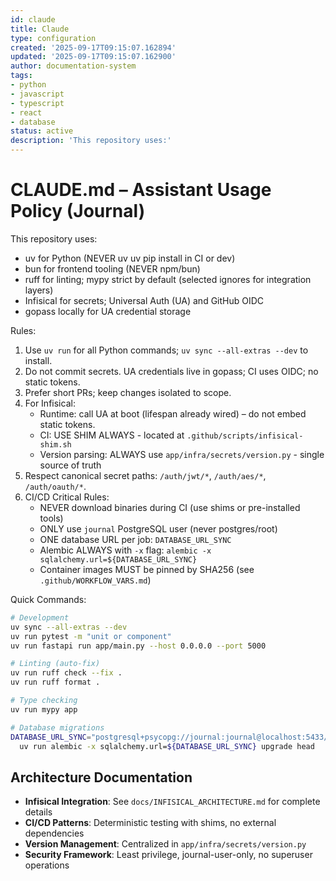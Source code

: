 ```yaml
---
id: claude
title: Claude
type: configuration
created: '2025-09-17T09:15:07.162894'
updated: '2025-09-17T09:15:07.162900'
author: documentation-system
tags:
- python
- javascript
- typescript
- react
- database
status: active
description: 'This repository uses:'
---
```


# CLAUDE.md – Assistant Usage Policy (Journal)

This repository uses:

- uv for Python (NEVER uv uv pip install in CI or dev)
- bun for frontend tooling (NEVER npm/bun)
- ruff for linting; mypy strict by default (selected ignores for integration layers)
- Infisical for secrets; Universal Auth (UA) and GitHub OIDC
- gopass locally for UA credential storage

Rules:

1) Use `uv run` for all Python commands; `uv sync --all-extras --dev` to install.
2) Do not commit secrets. UA credentials live in gopass; CI uses OIDC; no static tokens.
3) Prefer short PRs; keep changes isolated to scope.
4) For Infisical:
   - Runtime: call UA at boot (lifespan already wired) – do not embed static tokens.
   - CI: USE SHIM ALWAYS - located at `.github/scripts/infisical-shim.sh`
   - Version parsing: ALWAYS use `app/infra/secrets/version.py` - single source of truth
5) Respect canonical secret paths: `/auth/jwt/*`, `/auth/aes/*`, `/auth/oauth/*`.
6) CI/CD Critical Rules:
   - NEVER download binaries during CI (use shims or pre-installed tools)
   - ONLY use `journal` PostgreSQL user (never postgres/root)
   - ONE database URL per job: `DATABASE_URL_SYNC`
   - Alembic ALWAYS with `-x` flag: `alembic -x sqlalchemy.url=${DATABASE_URL_SYNC}`
   - Container images MUST be pinned by SHA256 (see `.github/WORKFLOW_VARS.md`)

Quick Commands:

```bash
# Development
uv sync --all-extras --dev
uv run pytest -m "unit or component"
uv run fastapi run app/main.py --host 0.0.0.0 --port 5000

# Linting (auto-fix)
uv run ruff check --fix .
uv run ruff format .

# Type checking
uv run mypy app

# Database migrations
DATABASE_URL_SYNC="postgresql+psycopg://journal:journal@localhost:5433/journal" \
  uv run alembic -x sqlalchemy.url=${DATABASE_URL_SYNC} upgrade head
```

## Architecture Documentation

- **Infisical Integration**: See `docs/INFISICAL_ARCHITECTURE.md` for complete details
- **CI/CD Patterns**: Deterministic testing with shims, no external dependencies
- **Version Management**: Centralized in `app/infra/secrets/version.py`
- **Security Framework**: Least privilege, journal-user-only, no superuser operations

